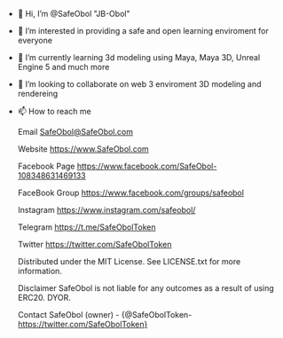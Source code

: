 - 👋 Hi, I’m @SafeObol "JB-Obol" 
- 👀 I’m interested in providing a safe and open learning enviroment for everyone
- 🌱 I’m currently learning 3d modeling using Maya, Maya 3D, Unreal Engine 5 and much more 
- 💞️ I’m looking to collaborate on web 3 enviroment 3D modeling and rendereing 
- 📫 How to reach me 
 
  Email
  SafeObol@SafeObol.com

  Website
  https://www.SafeObol.com

  Facebook Page
  https://www.facebook.com/SafeObol-108348631469133
  
  FaceBook Group
  https://www.facebook.com/groups/safeobol

  Instagram
  https://www.instagram.com/safeobol/

  Telegram
  https://t.me/SafeObolToken

  Twitter
  https://twitter.com/SafeObolToken
  
  Distributed under the MIT License. See LICENSE.txt for more information.

  Disclaimer
  SafeObol is not liable for any outcomes as a result of using ERC20. DYOR.
  
  Contact
  SafeObol (owner) - {@SafeObolToken-
  https://twitter.com/SafeObolToken}


  <!---
 SafeObol/SafeObol is a ✨ special ✨ repository because its `README.md` (this file) appears on your GitHub profile.
 You can click the Preview link to take a look at your changes.
 --->
